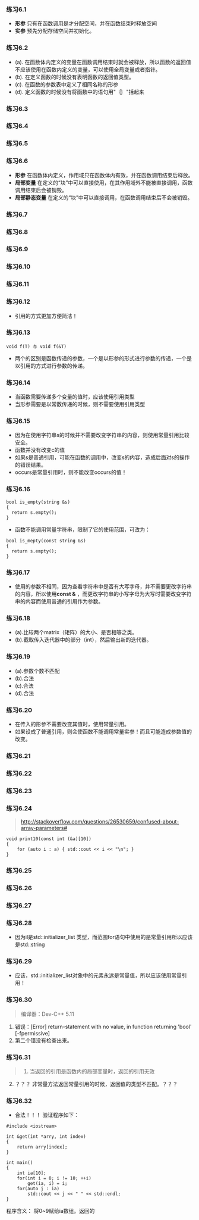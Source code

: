 ### 练习6.1
- **形参** 只有在函数调用是才分配空间，并在函数结束时释放空间
- **实参** 预先分配存储空间并初始化。


### 练习6.2
- (a). 在函数体内定义的变量在函数调用结束时就会被释放，所以函数的返回值不应该使用在函数内定义的变量，可以使用全局变量或者指针。
- (b). 在定义函数的时候没有表明函数的返回值类型。
- (c). 在函数的参数表中定义了相同名称的形参
- (d). 定义函数的时候没有将函数中的语句用"｛｝"括起来

### 练习6.3

### 练习6.4

### 练习6.5

### 练习6.6
- **形参** 在函数体内定义，作用域只在函数体内有效，并在函数调用结束后释放。
- **局部变量** 在定义的“块”中可以直接使用，在其作用域外不能被直接调用，函数调用结束后会被销毁。
- **局部静态变量** 在定义的“块”中可以直接调用，在函数调用结束后不会被销毁。

### 练习6.7

### 练习6.8

### 练习6.9

### 练习6.10

### 练习6.11

### 练习6.12
  - 引用的方式更加方便简洁！

### 练习6.13
```
void f(T) 与 void f(&T)

```
- 两个的区别是函数传递的参数，一个是以形参的形式进行参数的传递，一个是以引用的方式进行参数的传递。


### 练习6.14
- 当函数需要传递多个变量的值时，应该使用引用类型
- 当形参需要是以常数传递的时候，则不需要使用引用类型

### 练习6.15
- 因为在使用字符串s的时候并不需要改变字符串的内容，则使用常量引用比较安全。
- 函数并没有改变c的值
- 如果s是普通引用，可能在函数的调用中，改变s的内容，造成后面对s的操作的错误结果。
- occurs是常量引用时，则不能改变occurs的值！

### 练习6.16
```
bool is_empty(string &s)
{
  return s.empty();
}
```
- 函数不能调用常量字符串，限制了它的使用范围，可改为：
```
bool is_mepty(const string &s)
{
  return s.empty();
}
```

### 练习6.17
- 使用的参数不相同，因为查看字符串中是否有大写字母，并不需要更改字符串的内容，所以使用**const &** ，而更改字符串的小写字母为大写时需要改变字符串的内容而使用普通的引用作为参数。

### 练习6.18
- (a).比较两个matrix（矩阵）的大小、是否相等之类。
- (b).截取传入迭代器中的部分（int），然后输出新的迭代器。

### 练习6.19
- (a).参数个数不匹配
- (b).合法
- (c).合法
- (d).合法

### 练习6.20
- 在传入的形参不需要改变其值时，使用常量引用。
- 如果设成了普通引用，则会使函数不能调用常量实参！而且可能造成参数值的改变。

### 练习6.21

### 练习6.22

### 练习6.23

### 练习6.24
> http://stackoverflow.com/questions/26530659/confused-about-array-parameters#   

```
void print10(const int (&a)[10])
{
    for (auto i : a) { std::cout << i << "\n"; }
}
```

### 练习6.25

### 练习6.26

### 练习6.27

### 练习6.28
- 因为il是std::initializer_list<string> 类型，而范围for语句中使用的是常量引用所以应该是std::string

### 练习6.29
- 应该，std::initializer_list对象中的元素永远是常量值，所以应该使用常量引用！

### 练习6.30
> 编译器：Dev-C++ 5.11
1. 错误：[Error] return-statement with no value, in function returning 'bool' [-fpermissive]
2. 第二个错没有检查出来。

### 练习6.31
> 1. 当返回的引用是函数内的局部变量时，返回的引用无效
2. ？？？ 非常量方法返回常量引用的时候，返回值的类型不匹配。？？？

### 练习6.32   
- 合法！！！
验证程序如下：

```
#include <iostream>

int &get(int *arry, int index)
{
	return arry[index];
}

int main()
{
	int ia[10];
	for(int i = 0; i != 10; ++i)
		get(ia, i) = i;
	for(auto j : ia)
		std::cout << j << " " << std::endl;
}

```
程序含义： 将0~9赋给ia数组。返回的
